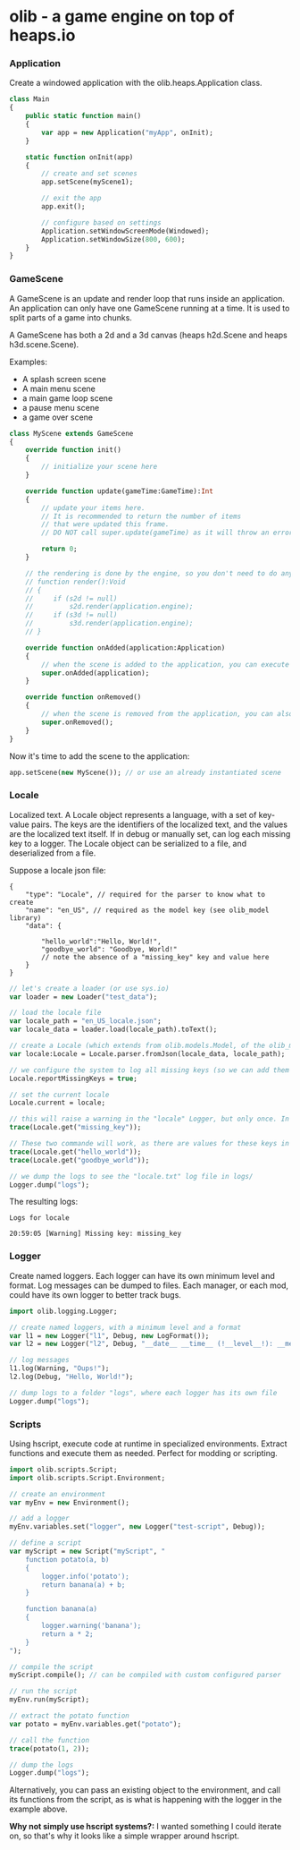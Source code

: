 # olib - a game engine on top of heaps.io

### Application
Create a windowed application with the olib.heaps.Application class.

```haxe
class Main
{
    public static function main()
    {
        var app = new Application("myApp", onInit);
    }

    static function onInit(app)
    {
        // create and set scenes
        app.setScene(myScene1);

        // exit the app
        app.exit();

        // configure based on settings
        Application.setWindowScreenMode(Windowed);
        Application.setWindowSize(800, 600);
    }
}

```

### GameScene
A GameScene is an update and render loop that runs inside an application. An application can only have one GameScene running at a time. It is used to split parts of a game into chunks.

A GameScene has both a 2d and a 3d canvas (heaps h2d.Scene and heaps h3d.scene.Scene).

Examples:
- A splash screen scene
- A main menu scene
- a main game loop scene
- a pause menu scene
- a game over scene


```haxe
class MyScene extends GameScene
{
    override function init()
    {
        // initialize your scene here
    }

    override function update(gameTime:GameTime):Int
    {
        // update your items here.
        // It is recommended to return the number of items
        // that were updated this frame.
        // DO NOT call super.update(gameTime) as it will throw an error.

        return 0;
    }

    // the rendering is done by the engine, so you don't need to do anything here.
    // function render():Void
    // {
    //     if (s2d != null)
    //         s2d.render(application.engine);
    //     if (s3d != null)
    //         s3d.render(application.engine);
    // }

    override function onAdded(application:Application)
    {
        // when the scene is added to the application, you can execute logic
        super.onAdded(application);
    }

    override function onRemoved()
    {
        // when the scene is removed from the application, you can also execute logic
        super.onRemoved();
    }
}

```

Now it's time to add the scene to the application:
```haxe
app.setScene(new MyScene()); // or use an already instantiated scene
```

### Locale
Localized text. A Locale object represents a language, with a set of key-value pairs. The keys are the identifiers of the localized text, and the values are the localized text itself. If in debug or manually set, can log each missing key to a logger. The Locale object can be serialized to a file, and deserialized from a file.

Suppose a locale json file:
```jsonc
{
    "type": "Locale", // required for the parser to know what to create
    "name": "en_US", // required as the model key (see olib_model library)
    "data": {

        "hello_world":"Hello, World!",
        "goodbye_world": "Goodbye, World!"
        // note the absence of a "missing_key" key and value here
    }
}
```

```haxe
// let's create a loader (or use sys.io)
var loader = new Loader("test_data");

// load the locale file
var locale_path = "en_US_locale.json";
var locale_data = loader.load(locale_path).toText();

// create a Locale (which extends from olib.models.Model, of the olib_model library)
var locale:Locale = Locale.parser.fromJson(locale_data, locale_path);

// we configure the system to log all missing keys (so we can add them to the locale file manually)
Locale.reportMissingKeys = true;

// set the current locale
Locale.current = locale;

// this will raise a warning in the "locale" Logger, but only once. In all cases it will return "missing_key" as it has no value.
trace(Locale.get("missing_key"));

// These two commande will work, as there are values for these keys in the locale file.
trace(Locale.get("hello_world"));
trace(Locale.get("goodbye_world"));

// we dump the logs to see the "locale.txt" log file in logs/
Logger.dump("logs");
```

The resulting logs:
```
Logs for locale

20:59:05 [Warning] Missing key: missing_key

```

### Logger
Create named loggers. Each logger can have its own minimum level and format. Log messages can be dumped to files. Each manager, or each mod, could have its own logger to better track bugs.

```haxe
import olib.logging.Logger;

// create named loggers, with a minimum level and a format
var l1 = new Logger("l1", Debug, new LogFormat());
var l2 = new Logger("l2", Debug, "__date__ __time__ (!__level__!): __message__");

// log messages
l1.log(Warning, "Oups!");
l2.log(Debug, "Hello, World!");

// dump logs to a folder "logs", where each logger has its own file
Logger.dump("logs");
```

### Scripts
Using hscript, execute code at runtime in specialized environments. Extract functions and execute them as needed. Perfect for modding or scripting.

```haxe
import olib.scripts.Script;
import olib.scripts.Script.Environment;

// create an environment
var myEnv = new Environment();

// add a logger
myEnv.variables.set("logger", new Logger("test-script", Debug));

// define a script
var myScript = new Script("myScript", "
    function potato(a, b)
    {
        logger.info('potato');
        return banana(a) + b;
    }

    function banana(a)
    {
        logger.warning('banana');
        return a * 2;
    }
");

// compile the script
myScript.compile(); // can be compiled with custom configured parser

// run the script
myEnv.run(myScript);

// extract the potato function
var potato = myEnv.variables.get("potato");

// call the function
trace(potato(1, 2));

// dump the logs
Logger.dump("logs");
```

Alternatively, you can pass an existing object to the environment, and call its functions from the script, as is what is happening with the logger in the example above.

**Why not simply use hscript systems?:** I wanted something I could iterate on, so that's why it looks like a simple wrapper around hscript.
